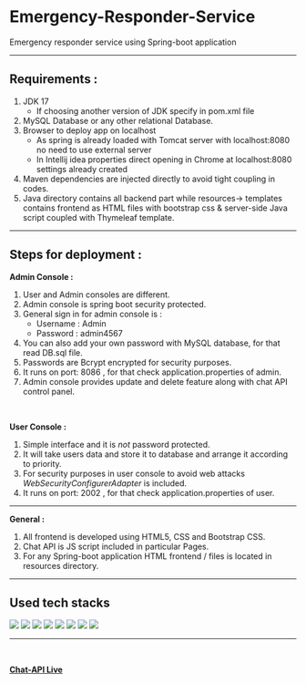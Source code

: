# Emergency-Responder-Service
 Emergency responder service using Spring-boot application

---
## Requirements :
1. JDK 17 <br/>
    - If choosing another version of JDK specify in pom.xml file
2. MySQL Database or any other relational Database.
3. Browser to deploy app on localhost
    - As spring is already loaded with Tomcat server with localhost:8080 no need
      to use external server
    - In Intellij idea properties direct opening in Chrome at localhost:8080 settings already created  
4. Maven dependencies are injected directly to avoid tight coupling in codes.
5. Java directory contains all backend part while resources-> templates contains
   frontend as HTML files with bootstrap css & server-side Java script coupled with Thymeleaf template.

---
## Steps for deployment :
**Admin Console :**
1. User and Admin consoles are different.
2. Admin console is spring boot security protected. 
3. General sign in for admin console is :
   - Username : Admin 
   - Password : admin4567
4. You can also add your own password with MySQL database, for that read DB.sql file.
5. Passwords are Bcrypt encrypted for security purposes.
6. It runs on port: 8086 , for that check application.properties of admin.
7. Admin console provides update and delete feature along with chat API control panel.
</br>

**User Console :**
1. Simple interface and it is *not* password protected.
2. It will take users data and store it to database and arrange it according to priority.
3. For security purposes in user console to avoid web attacks *WebSecurityConfigurerAdapter* is included.
4. It runs on port: 2002 , for that check application.properties of user.

---

**General :**
1. All frontend is developed using HTML5, CSS and Bootstrap CSS.
2. Chat API is JS script included in particular Pages.
3. For any Spring-boot application HTML frontend / files is located in resources directory. 

---

## Used tech stacks
<p>
<img src="https://img.shields.io/badge/Java-ED8B00?style=for-the-badge&logo=java&logoColor=white"/>
<img src="https://img.shields.io/badge/MySQL-005C84?style=for-the-badge&logo=mysql&logoColor=white/">
<img src="https://img.shields.io/badge/IntelliJIDEA-000000.svg?style=for-the-badge&logo=intellij-idea&logoColor=white"/>
<img src="https://img.shields.io/badge/Bootstrap-563D7C?style=for-the-badge&logo=bootstrap&logoColor=white"/>
<img src="https://img.shields.io/badge/Spring_Boot-F2F4F9?style=for-the-badge&logo=spring-boot"/>
<img src="https://img.shields.io/badge/apache_maven-C71A36?style=for-the-badge&logo=apachemaven&logoColor=whit"/>
<img src="https://img.shields.io/badge/HTML5-E34F26?style=for-the-badge&logo=html5&logoColor=white"/>
<img src="https://img.shields.io/badge/Font_Awesome-339AF0?style=for-the-badge&logo=fontawesome&logoColor=white"/>
</p>
<hr>
<br>

[**Chat-API Live**](https://dashboard.tawk.to/login#/chat)
